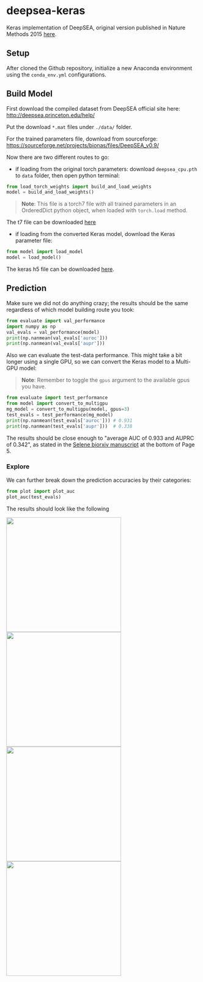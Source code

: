 # deepsea-keras
Keras implementation of DeepSEA, original version published
in Nature Methods 2015 [here](https://static-content.springer.com/esm/art%3A10.1038%2Fnmeth.3547/MediaObjects/41592_2015_BFnmeth3547_MOESM644_ESM.pdf).

## Setup
After cloned the Github repository, initialize a new 
Anaconda environment using the ```conda_env.yml``` 
configurations.

## Build Model
First download the compiled dataset from DeepSEA 
official site here: http://deepsea.princeton.edu/help/

Put the download ```*.mat``` files under ```./data/``` folder.

For the trained parameters file, download from sourceforge:
https://sourceforge.net/projects/bionas/files/DeepSEA_v0.9/

Now there are two different routes to go:
- if loading from the original torch parameters: download
 ```deepsea_cpu.pth``` to ``data`` folder, then open python
 terminal:
 ```python
from load_torch_weights import build_and_load_weights
model = build_and_load_weights()
```
> **Note**: This file is a torch7 file with all trained 
>parameters in an OrderedDict python object, when loaded
>with ```torch.load``` method. 

The t7 file can be downloaded [here](https://master.dl.sourceforge.net/project/bionas/DeepSEA_v0.9/deepsea_cpu.pth)


- if loading from the converted Keras model, download the Keras
parameter file:
```python
from model import load_model
model = load_model()
```

The keras h5 file can be downloaded [here](https://master.dl.sourceforge.net/project/bionas/DeepSEA_v0.9/deepsea_keras.h5).


## Prediction
Make sure we did not do anything crazy; the results
should be the same regardless of which model building
route you took:

```python
from evaluate import val_performance
import numpy as np
val_evals = val_performance(model)
print(np.nanmean(val_evals['auroc']))
print(np.nanmean(val_evals['aupr']))
```

Also we can evaluate the test-data performance. 
This might take a bit longer using a single GPU, 
so we can convert the Keras model to a 
Multi-GPU model:

> **Note**: Remember to toggle the ```gpus``` 
>argument to the available gpus you have.

```python
from evaluate import test_performance
from model import convert_to_multigpu
mg_model = convert_to_multigpu(model, gpus=3)
test_evals = test_performance(mg_model)
print(np.nanmean(test_evals['auroc'])) # 0.931
print(np.nanmean(test_evals['aupr']))  # 0.338
```

The results should be close enough to 
"average AUC of 0.933 and AUPRC of 0.342", as 
stated in the [Selene biorxiv manuscript](https://www.biorxiv.org/content/biorxiv/early/2018/12/14/438291.full.pdf)
at the bottom of Page 5.

### Explore
We can further break down the prediction accuracies
by their categories:

```python
from plot import plot_auc
plot_auc(test_evals)
```
The results should look like the following

<img src="https://raw.githubusercontent.com/zj-zhang/deepsea-keras/master/resources/TF.png" width="300">
<img src="https://raw.githubusercontent.com/zj-zhang/deepsea-keras/master/resources/DNase.png" width="300">

<img src="https://raw.githubusercontent.com/zj-zhang/deepsea-keras/master/resources/Pol.png" width="300">
<img src="https://raw.githubusercontent.com/zj-zhang/deepsea-keras/master/resources/Histone.png" width="300">

